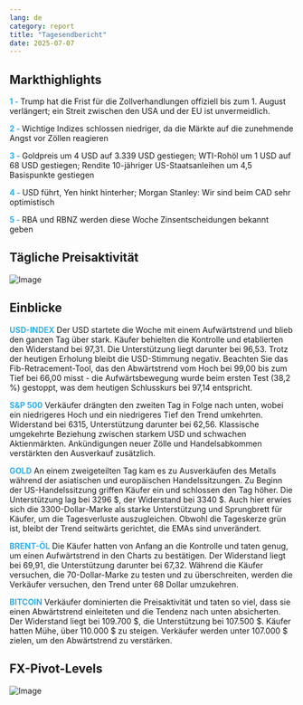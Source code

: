 ```yaml
---
lang: de
category: report
title: "Tagesendbericht"
date: 2025-07-07
---
```



<h2>Markthighlights</h2>
<strong style="color: #2caef7;">1 - </strong> Trump hat die Frist für die Zollverhandlungen offiziell bis zum 1. August verlängert; ein Streit zwischen den USA und der EU ist unvermeidlich.


<strong style="color: #2caef7;">2 - </strong> Wichtige Indizes schlossen niedriger, da die Märkte auf die zunehmende Angst vor Zöllen reagieren

<strong style="color: #2caef7;">3 - </strong> Goldpreis um 4 USD auf 3.339 USD gestiegen; WTI-Rohöl um 1 USD auf 68 USD gestiegen; Rendite 10-jähriger US-Staatsanleihen um 4,5 Basispunkte gestiegen

<strong style="color: #2caef7;">4 - </strong> USD führt, Yen hinkt hinterher; Morgan Stanley: Wir sind beim CAD sehr optimistisch

<strong style="color: #2caef7;">5 - </strong> RBA und RBNZ werden diese Woche Zinsentscheidungen bekannt geben



<h2>Tägliche Preisaktivität</h2>
<img src="https://markleighedu.github.io/img/Jul-2025/07-Jul-2025/price.jpg" alt="Image"/>

<h2>Einblicke</h2>
<strong style="color: #2caef7;">USD-INDEX</strong> Der USD startete die Woche mit einem Aufwärtstrend und blieb den ganzen Tag über stark. Käufer behielten die Kontrolle und etablierten den Widerstand bei 97,31. Die Unterstützung liegt darunter bei 96,53. Trotz der heutigen Erholung bleibt die USD-Stimmung negativ. Beachten Sie das Fib-Retracement-Tool, das den Abwärtstrend vom Hoch bei 99,00 bis zum Tief bei 66,00 misst - die Aufwärtsbewegung wurde beim ersten Test (38,2 %) gestoppt, was dem heutigen Schlusskurs bei 97,14 entspricht.

<strong style="color: #2caef7;">S&P 500</strong> Verkäufer drängten den zweiten Tag in Folge nach unten, wobei ein niedrigeres Hoch und ein niedrigeres Tief den Trend umkehrten. Widerstand bei 6315, Unterstützung darunter bei 62,56. Klassische umgekehrte Beziehung zwischen starkem USD und schwachen Aktienmärkten. Ankündigungen neuer Zölle und Handelsabkommen verstärkten den Ausverkauf zusätzlich.

<strong style="color: #2caef7;">GOLD</strong> An einem zweigeteilten Tag kam es zu Ausverkäufen des Metalls während der asiatischen und europäischen Handelssitzungen. Zu Beginn der US-Handelssitzung griffen Käufer ein und schlossen den Tag höher. Die Unterstützung lag bei 3296 $, der Widerstand bei 3340 $. Auch hier erwies sich die 3300-Dollar-Marke als starke Unterstützung und Sprungbrett für Käufer, um die Tagesverluste auszugleichen. Obwohl die Tageskerze grün ist, bleibt der Trend seitwärts gerichtet, die EMAs sind unverändert.

<strong style="color: #2caef7;">BRENT-ÖL</strong> Die Käufer hatten von Anfang an die Kontrolle und taten genug, um einen Aufwärtstrend in den Charts zu bestätigen. Der Widerstand liegt bei 69,91, die Unterstützung darunter bei 67,32. Während die Käufer versuchen, die 70-Dollar-Marke zu testen und zu überschreiten, werden die Verkäufer versuchen, den Trend unter 68 Dollar umzukehren.

<strong style="color: #2caef7;">BITCOIN</strong> Verkäufer dominierten die Preisaktivität und taten so viel, dass sie einen Abwärtstrend einleiteten und die Tendenz nach unten absicherten. Der Widerstand liegt bei 109.700 $, die Unterstützung bei 107.500 $. Käufer hatten Mühe, über 110.000 $ zu steigen. Verkäufer werden unter 107.000 $ zielen, um den Abwärtstrend zu verstärken.



<h2>FX-Pivot-Levels</h2>
<img src="https://markleighedu.github.io/img/Jul-2025/07-Jul-2025/pivot.jpg" alt="Image"/>